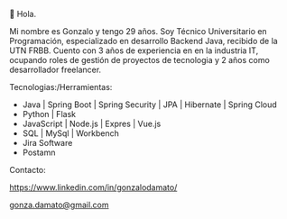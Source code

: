 👋 Hola.

Mi nombre es Gonzalo y tengo 29 años. Soy Técnico Universitario en Programación, especializado en desarrollo Backend Java, recibido de la UTN FRBB. Cuento con 3 años de experiencia en en la industria IT, ocupando roles de gestión de proyectos de tecnologia y 2 años como desarrollador freelancer. 

Tecnologias:/Herramientas:

* Java | Spring Boot | Spring Security | JPA | Hibernate | Spring Cloud 
* Python | Flask
* JavaScript | Node.js | Expres | Vue.js
* SQL | MySql | Workbench 
* Jira Software
* Postamn

Contacto:

https://www.linkedin.com/in/gonzalodamato/

gonza.damato@gmail.com

